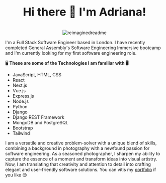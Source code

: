 <p align="center" style="font-size:36px;">
  <strong>Hi there 👋 I'm Adriana!</strong>
</p>

<p align="center">
  <img src="https://myreadme.vercel.app/api/embed/AdrianaIaffa?panels=userstatistics,toprepositories,toplanguages,commitgraph" alt="reimaginedreadme" />
</p>

I'm a Full Stack Software Engineer based in London. I have recently completed General Assembly's Software Engineering Immersive bootcamp and I'm currently looking for my first software engineering role.

🖥️ **These are some of the Technologies I am familiar with 🖥️**

- JavaScript, HTML, CSS
- React
- Next.js
- Vue.js
- Express.js
- Node.js
- Python
- Django
- Django REST Framework
- MongoDB and PostgreSQL
- Bootstrap
- Tailwind

I am a versatile and creative problem-solver with a unique blend of skills, combining a background in photography with a newfound passion for software engineering. As a seasoned photographer, I sharpen my ability to capture the essence of a moment and transform ideas into visual artistry. Now, I am translating that creativity and attention to detail into crafting elegant and user-friendly software solutions.
You can vitis my [portfolio](https://adrianaiaffa.github.io/updated-portfolio/) if you like 😊
<!--
**AdrianaIaffa/AdrianaIaffa** is a ✨ _special_ ✨ repository because its `README.md` (this file) appears on your GitHub profile.

Here are some ideas to get you started:

- 🔭 I’m currently working on ...
- 🌱 I’m currently learning ...
- 👯 I’m looking to collaborate on ...
- 🤔 I’m looking for help with ...
- 💬 Ask me about ...
- 📫 How to reach me: ...
- 😄 Pronouns: ...
- ⚡ Fun fact: ...
-->
